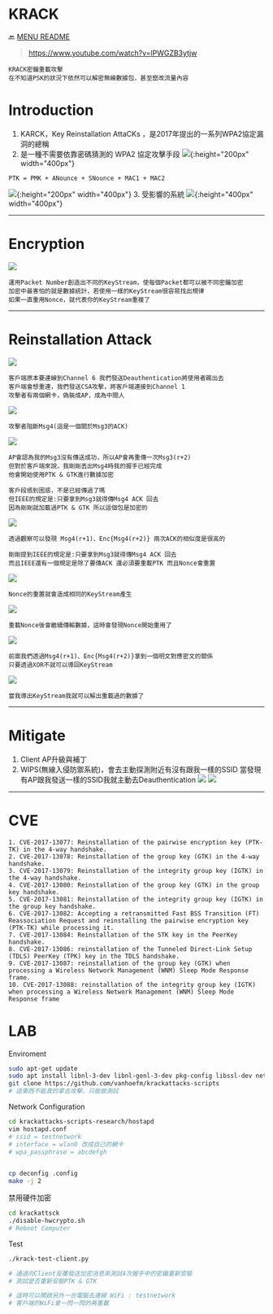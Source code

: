 KRACK
===
🔙 [MENU README](../README.md)

> https://www.youtube.com/watch?v=lPWGZB3ytjw

```
KRACK密鑰重載攻擊
在不知道PSK的狀況下依然可以解密無線數據包，甚至竄改流量內容
```


# Introduction
1. KARCK，Key Reinstallation AttaCKs ，是2017年提出的一系列WPA2協定漏洞的總稱
2. 是一種不需要依靠密碼猜測的 WPA2 協定攻擊手段
![](../_src/WPA_Handshake.png){:height="200px" width="400px"}
```
PTK = PMK + ANounce + SNounce + MAC1 + MAC2
```
![](../_src/KRACK.png){:height="200px" width="400px"}
3. 受影響的系統
![](../_src/KRACK-System.png){:height="400px" width="400px"}


---

# Encryption
![](../_src/KRACK-Encryption.png)
```
運用Packet Number創造出不同的KeyStream，使每個Packet都可以被不同密鑰加密
加密中最害怕的就是數據統計，若使用一樣的KeyStream很容易找出規律
如果一直重用Nonce，就代表你的KeyStream重複了
```

---

# Reinstallation Attack
![](../_src/KRACK-1.png)
```
客戶端原本要連線到Channel 6 我們發送Deauthentication將使用者踢出去
客戶端會想重連，我們發送CSA攻擊，將客戶端連接到Channel 1
攻擊者有兩個網卡，偽裝成AP，成為中間人
```
![](../_src/KRACK-2.png)
```
攻擊者阻斷Msg4(這是一個關於Msg3的ACK)
```
![](../_src/KRACK-3.png)
```
AP會認為我的Msg3沒有傳送成功，所以AP會再重傳一次Msg3(r+2)
但對於客戶端來說，我剛剛丟出Msg4時我的握手已經完成
他會開始使用PTK & GTK進行數據加密

客戶段感到困惑，不是已經傳過了嗎
但IEEE的規定是:只要拿到Msg3就得傳Msg4 ACK 回去
因為剛剛就加載過PTK & GTK 所以這個包是加密的
```
![](../_src/KRACK-4.png)
```
透過觀察可以發現 Msg4(r+1)、Enc{Msg4(r+2)} 兩次ACK的相似度是很高的

剛剛提到IEEE的規定是:只要拿到Msg3就得傳Msg4 ACK 回去
而且IEEE還有一個規定是除了要傳ACK 還必須要重載PTK 而且Nonce會重置
```
![](../_src/KRACK-5.png)
```
Nonce的重置就會造成相同的KeyStream產生
```
![](../_src/KRACK-6.png)
```
重載Nonce後會繼續傳輸數據，這時會發現Nonce開始重用了

```
![](../_src/KRACK-7.png)
```
前面我們透過Msg4(r+1)、Enc{Msg4(r+2)}拿到一個明文對應密文的關係
只要透過XOR不就可以導回KeyStream
```
![](../_src/KRACK-8.png)
```
當我導出KeyStream我就可以解出重載過的數據了
```

---

# Mitigate
1. Client AP升級與補丁
2. WIPS(無線入侵防禦系統)，會去主動探測附近有沒有跟我一樣的SSID
   當發現有AP跟我發送一樣的SSID我就主動去Deauthentication
    ![](../_src/KRACK-CISCO-WIPS.png)
    ![](../_src/KRACK-CISCO-WIPS2.png)

---

# CVE
```
1. CVE-2017-13077: Reinstallation of the pairwise encryption key (PTK-TK) in the 4-way handshake.
2. CVE-2017-13078: Reinstallation of the group key (GTK) in the 4-way handshake.
3. CVE-2017-13079: Reinstallation of the integrity group key (IGTK) in the 4-way handshake.
4. CVE-2017-13080: Reinstallation of the group key (GTK) in the group key handshake.
5. CVE-2017-13081: Reinstallation of the integrity group key (IGTK) in the group key handshake.
6. CVE-2017-13082: Accepting a retransmitted Fast BSS Transition (FT) Reassociation Request and reinstalling the pairwise encryption key (PTK-TK) while processing it.
7. CVE-2017-13084: Reinstallation of the STK key in the PeerKey handshake.
8. CVE-2017-13086: reinstallation of the Tunneled Direct-Link Setup (TDLS) PeerKey (TPK) key in the TDLS handshake.
9. CVE-2017-13087: reinstallation of the group key (GTK) when processing a Wireless Network Management (WNM) Sleep Mode Response frame.
10. CVE-2017-13088: reinstallation of the integrity group key (IGTK) when processing a Wireless Network Management (WNM) Sleep Mode Response frame
```

# LAB
Enviroment
```bash
sudo apt-get update
sudo apt install libnl-3-dev libnl-genl-3-dev pkg-config libssl-dev net-tools git sysfsutils python-scapy python-pycryptodome
git clone https://github.com/vanhoefm/krackattacks-scripts
# 這東西不能真的拿去攻擊，只能做測試
```
Network Configuration
```bash
cd krackattacks-scripts-research/hostapd
vim hostapd.conf
# ssid = testnetwork
# interface = wlan0 改成自己的網卡
# wpa_passphrase = abcdefgh


cp deconfig .config
make -j 2
```
禁用硬件加密
```bash
cd krackattsck
./disable-hwcrypto.sh
# Reboot Computer
```
Test
```bash
./krack-test-client.py

# 通過向Client反覆發送加密消息來測試4次握手中的密鑰重新安裝
# 測試是否重新安裝PTK & GTK

# 這時可以開啟另外一台電腦去連線 WiFi : testnetwork
# 客戶端的WiFi會一閃一閃的再重載
```